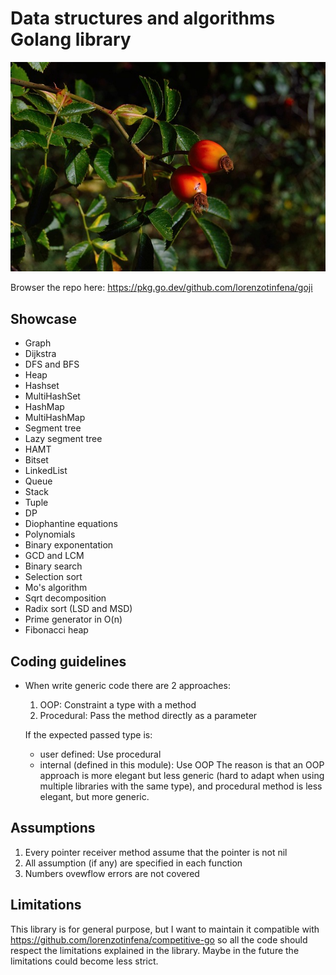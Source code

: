 # Data structures and algorithms Golang library
![](goji-image.jpg)

Browser the repo here: https://pkg.go.dev/github.com/lorenzotinfena/goji

## Showcase
- Graph
- Dijkstra
- DFS and BFS
- Heap
- Hashset
- MultiHashSet
- HashMap
- MultiHashMap
- Segment tree
- Lazy segment tree
- HAMT
- Bitset
- LinkedList
- Queue
- Stack
- Tuple
- DP
- Diophantine equations
- Polynomials
- Binary exponentation
- GCD and LCM
- Binary search
- Selection sort
- Mo's algorithm
- Sqrt decomposition
- Radix sort (LSD and MSD)
- Prime generator in O(n)
- Fibonacci heap
## Coding guidelines
- When write generic code there are 2 approaches:
    1. OOP: Constraint a type with a method
    2. Procedural: Pass the method directly as a parameter

    If the expected passed type is:
    - user defined: Use procedural
    - internal (defined in this module): Use OOP
    The reason is that an OOP approach is more elegant but less generic (hard to adapt when using multiple libraries with the same type), and procedural method is less elegant, but more generic.

## Assumptions
1. Every pointer receiver method assume that the pointer is not nil
2. All assumption (if any) are specified in each function
3. Numbers ovewflow errors are not covered

## Limitations
This library is for general purpose, but I want to maintain it compatible with https://github.com/lorenzotinfena/competitive-go so all the code should respect the limitations explained in the library. Maybe in the future the limitations could become less strict.